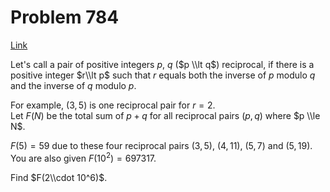 # Problem 784

[Link](https://projecteuler.net/problem=784)

Let's call a pair of positive integers $p$, $q$ ($p \\lt q$) reciprocal, if there is a positive integer $r\\lt p$ such that $r$ equals both the inverse of $p$ modulo $q$ and the inverse of $q$ modulo $p$.

For example, $(3,5)$ is one reciprocal pair for $r=2$.  
Let $F(N)$ be the total sum of $p+q$ for all reciprocal pairs $(p,q)$ where $p \\le N$.

$F(5)=59$ due to these four reciprocal pairs $(3,5)$, $(4,11)$, $(5,7)$ and $(5,19)$.  
You are also given $F(10^2) = 697317$.

Find $F(2\\cdot 10^6)$.